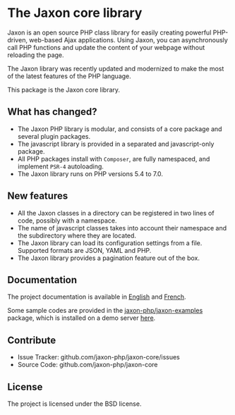The Jaxon core library
======================

Jaxon is an open source PHP class library for easily creating powerful PHP-driven, web-based Ajax applications.
Using Jaxon, you can asynchronously call PHP functions and update the content of your webpage without reloading the page.

The Jaxon library was recently updated and modernized to make the most of the latest features of the PHP language.

This package is the Jaxon core library.

What has changed?
-----------------

- The Jaxon PHP library is modular, and consists of a core package and several plugin packages.
- The javascript library is provided in a separated and javascript-only package.
- All PHP packages install with `Composer`, are fully namespaced, and implement `PSR-4` autoloading.
- The Jaxon library runs on PHP versions 5.4 to 7.0.

New features
------------

- All the Jaxon classes in a directory can be registered in two lines of code, possibly with a namespace.
- The name of javascript classes takes into account their namespace and the subdirectory where they are located.
- The Jaxon library can load its configuration settings from a file. Supported formats are JSON, YAML and PHP.
- The Jaxon library provides a pagination feature out of the box.

Documentation
------------

The project documentation is available in [English](http://www.jaxon-php.org/docs/en/) and [French](http://www.jaxon-php.org/docs/fr/).

Some sample codes are provided in the [jaxon-php/jaxon-examples](https://github.com/jaxon-php/jaxon-examples) package, which is installed on a demo server [here](http://www.jaxon-php.org/).

Contribute
----------

- Issue Tracker: github.com/jaxon-php/jaxon-core/issues
- Source Code: github.com/jaxon-php/jaxon-core

License
-------

The project is licensed under the BSD license.
